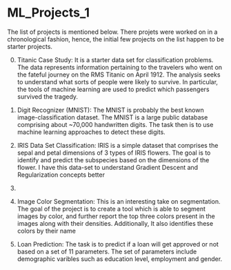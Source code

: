 # ML_Projects_1

The list of projects is mentioned below. There projets were worked on in a chronological fashion, hence, the initial few projects on the list happen to be starter projects.

0. Titanic Case Study: 
   It is a starter data set for classification problems. The data represents information pertaining to the travelers who went      on the fateful journey on the RMS Titanic on April 1912.
   The analysis seeks to understand what sorts of people were likely to survive. In particular, the tools of machine learning      are used to predict which passengers survived the tragedy.


1. Digit Recognizer (MNIST): 
   The MNIST is probably the best known image-classification dataset. The MNIST is a large public database comprising about        ~70,000 handwritten digits. The task then is to use machine learning approaches to detect these digits.
  
  
2. IRIS Data Set Classification:
   IRIS is a simple dataset that comprises the sepal and petal dimensions of 3 types of IRIS flowers. The goal is to identify      and predict the subspecies based on the dimensions of the flower. I have this data-set to understand Gradient Descent and      Regularization concepts better

3. 

4. Image Color Segmentation:
   This is an interesting take on segmentation. The goal of the project is to create a tool which is able to segment images by    color, and further report the top three colors present in the images along with their densities. Additionally, It also          identifies these colors by their name
   

5. Loan Prediction:
   The task is to predict if a loan will get approved or not based on a set of  11 parameters. The set of parameters include      demographic varibles such as education level, employment and gender.
